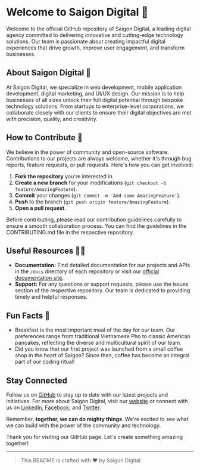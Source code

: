 # Welcome to Saigon Digital 👋

Welcome to the official GitHub repository of Saigon Digital, a leading digital agency committed to delivering innovative and cutting-edge technology solutions. Our team is passionate about creating impactful digital experiences that drive growth, improve user engagement, and transform businesses.

## About Saigon Digital 🌟

At Saigon Digital, we specialize in web development, mobile application development, digital marketing, and UI/UX design. Our mission is to help businesses of all sizes unlock their full digital potential through bespoke technology solutions. From startups to enterprise-level corporations, we collaborate closely with our clients to ensure their digital objectives are met with precision, quality, and creativity.

## How to Contribute 🌈

We believe in the power of community and open-source software. Contributions to our projects are always welcome, whether it's through bug reports, feature requests, or pull requests. Here's how you can get involved:

1. **Fork the repository** you're interested in.
2. **Create a new branch** for your modifications (`git checkout -b feature/AmazingFeature`).
3. **Commit** your changes (`git commit -m 'Add some AmazingFeature'`).
4. **Push** to the branch (`git push origin feature/AmazingFeature`).
5. **Open a pull request**.

Before contributing, please read our contribution guidelines carefully to ensure a smooth collaboration process. You can find the guidelines in the CONTRIBUTING.md file in the respective repository.

## Useful Resources 👩‍💻

- **Documentation:** Find detailed documentation for our projects and APIs in the `/docs` directory of each repository or visit our [official documentation site](#).
- **Support:** For any questions or support requests, please use the issues section of the respective repository. Our team is dedicated to providing timely and helpful responses.

## Fun Facts 🍿

- Breakfast is the most important meal of the day for our team. Our preferences range from traditional Vietnamese Pho to classic American pancakes, reflecting the diverse and multicultural spirit of our team.
- Did you know that our first project was launched from a small coffee shop in the heart of Saigon? Since then, coffee has become an integral part of our coding ritual!

## Stay Connected

Follow us on [GitHub](#) to stay up to date with our latest projects and initiatives. For more about Saigon Digital, visit our [website](#) or connect with us on [LinkedIn](#), [Facebook](#), and [Twitter](#).

Remember, **together, we can do mighty things**. We're excited to see what we can build with the power of the community and technology.

Thank you for visiting our GitHub page. Let's create something amazing together!

---
> This README is crafted with :heart: by Saigon Digital.
